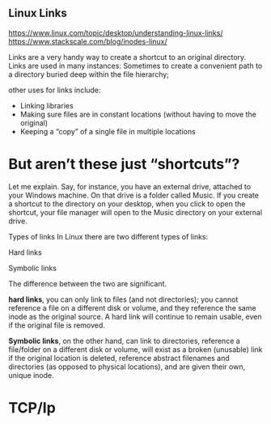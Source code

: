 
## Linux Links

https://www.linux.com/topic/desktop/understanding-linux-links/
https://www.stackscale.com/blog/inodes-linux/

Links are a very handy way to create a shortcut to an original directory.
Links are used in many instances:
Sometimes to create a convenient path to a directory buried deep within
the file hierarchy;

other uses for links include:

- Linking libraries
- Making sure files are in constant locations (without having to move the original)
- Keeping a “copy” of a single file in multiple locations

# But aren’t these just “shortcuts”?


Let me explain. Say, for instance, you have an external drive, attached to
your Windows machine. On that drive is a folder called Music.
If you create a shortcut to the directory on your desktop, when you click to
open the shortcut, your file manager will open to the Music directory on your external drive.

Types of links
In Linux there are two different types of links:

Hard links

Symbolic links

The difference between the two are significant.

**hard links**, you can only link to files (and not directories);
you cannot reference a file on a different disk or volume, and they reference
the same inode as the original source. A hard link will continue to remain
usable, even if the original file is removed.

**Symbolic links**, on the other hand, can link to directories, reference a
file/folder on a different disk or volume, will exist as a broken (unusable)
link if the original location is deleted, reference abstract filenames and
directories (as opposed to physical locations), and are given their own, unique inode.


# TCP/Ip

